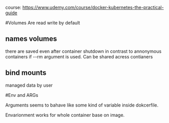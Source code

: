 course: https://www.udemy.com/course/docker-kubernetes-the-practical-guide

#Volumes
Are read write by default

## names volumes 
there are saved even after container shutdown in contrast to annonymous containers if --rm argument is used.
Can be shared acress contianers

## bind mounts 
managed data by user

#Env and ARGs

Arguments seems to bahave like some kind of variable inside dokcerfile.

Envarionment works for whole container base on image.
